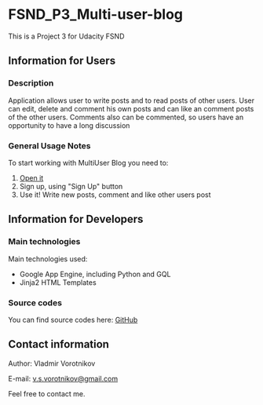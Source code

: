 # FSND_P3_Multi-user-blog
This is a Project 3 for Udacity FSND

## Information for Users

### Description

Application allows user to write posts and to read posts of other users. User can edit, delete and comment his own posts and can like an comment posts of the other users. Comments also can be commented, so users have an opportunity to have a long discussion

### General Usage Notes

To start working with MultiUser Blog you need to:
1. [Open it](https://civil-dolphin-135623.appspot.com/blog)
2. Sign up, using "Sign Up" button
3. Use it! Write new posts, comment and like other users post

## Information for Developers

### Main technologies
Main technologies used:
 - Google App Engine, including Python and GQL
 - Jinja2 HTML Templates

### Source codes
You can find source codes here:
[GitHub](https://github.com/TrueZarathustra/MultiUserBlog)


## Contact information

Author: Vladmir Vorotnikov

E-mail: v.s.vorotnikov@gmail.com

Feel free to contact me.

